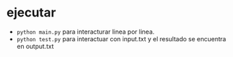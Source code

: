 # ejecutar 
* `python main.py` para interacturar linea por linea. 
* `python test.py` para interactuar con input.txt y el resultado se encuentra en output.txt